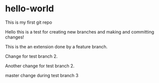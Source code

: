# hello-world
This is my first git repo

Hello this is a test for creating new branches and making and committing changes! 

This is the an extension done by a feature branch.

Change for test branch 2.

Another change for test branch 2.

master change during test branch 3
